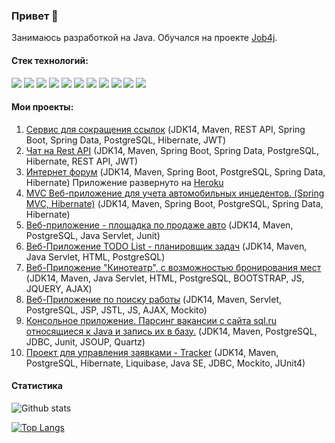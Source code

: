 ### Привет 👋

Занимаюсь разработкой на Java. Обучался на проекте [Job4j](https://job4j.ru/).

#### Стек технологий:
![](https://img.shields.io/badge/Java-%3E%3D8-orange)
![](https://img.shields.io/badge/Spring-%3E%3D5-green)
![](https://img.shields.io/badge/PostgerSQL-%3E%3D9-blue)
![](https://img.shields.io/badge/Hibernate-%3E%3D5-yellow)
![](https://img.shields.io/badge/Servlet-AFBBF8)
![](https://img.shields.io/badge/JDBC-738bff)
![](https://img.shields.io/badge/Maven-red)
![](https://img.shields.io/badge/Travis-CI-succes)
![](https://img.shields.io/badge/JUnit-yellowgreen)
![](https://img.shields.io/badge/Mockito-brightgreen)
![](https://img.shields.io/badge/Checkstyle-lightgrey)

#### Мои проекты:
1. [Сервис для сокращения ссылок](https://github.com/Xazeq/job4j_url_shortcut) (JDK14, Maven, REST API, Spring Boot, Spring Data, PostgreSQL, Hibernate, JWT)
2. [Чат на Rest API](https://github.com/Xazeq/job4j_chat) (JDK14, Maven, Spring Boot, Spring Data, PostgreSQL, Hibernate, REST API, JWT)
3. [Интернет форум](https://github.com/Xazeq/job4j_forum) (JDK14, Maven, Spring Boot, PostgreSQL, Spring Data, Hibernate) Приложение развернуто на [Heroku](https://gentle-island-48361.herokuapp.com/)
4. [MVC Веб-приложение для учета автомобильных инцедентов. (Spring MVC, Hibernate)](https://github.com/Xazeq/job4j_car_accident) (JDK14, Maven, Spring Boot, PostgreSQL, Spring Data, Hibernate)
5. [Веб-приложение - площадка по продаже авто](https://github.com/Xazeq/job4j_cars) (JDK14, Maven, PostgreSQL, Java Servlet, Junit)
6. [Веб-Приложение TODO List - планировщик задач](https://github.com/Xazeq/job4j_todo) (JDK14, Maven, Java Servlet, HTML, PostgreSQL)
7. [Веб-Приложение "Кинотеатр", с возможностью бронирования мест](https://github.com/Xazeq/job4j_cinema) (JDK14, Maven, Java Servlet, HTML, PostgreSQL, BOOTSTRAP, JS, JQUERY, AJAX)
8. [Веб-Приложение по поиску работы](https://github.com/Xazeq/job4j_dreamjob) (JDK14, Maven, Servlet, PostgreSQL, JSP, JSTL, JS, AJAX, Mockito)
9. [Консольное приложение. Парсинг вакансии с сайта sql.ru относящиеся к Java и запись их в базу.](https://github.com/Xazeq/job4j_grabber) (JDK14, Maven, PostgreSQL, JDBC, Junit, JSOUP, Quartz)
10. [Проект для управления заявками - Tracker](https://github.com/Xazeq/job4j_tracker) (JDK14, Maven, PostgreSQL, Hibernate, Liquibase, Java SE, JDBC, Mockito, JUnit4) 

#### Статистика

![Github stats](https://github-readme-stats.vercel.app/api?username=xazeq&hide=stars,prs,issues,contribs)

[![Top Langs](https://github-readme-stats.vercel.app/api/top-langs/?username=xazeq&layout=compact&hide=shell)](https://github.com/xazeq/github-readme-stats)

<!--
**Xazeq/Xazeq** is a ✨ _special_ ✨ repository because its `README.md` (this file) appears on your GitHub profile.

Here are some ideas to get you started:

- 🔭 I’m currently working on ...
- 🌱 I’m currently learning ...
- 👯 I’m looking to collaborate on ...
- 🤔 I’m looking for help with ...
- 💬 Ask me about ...
- 📫 How to reach me: ...
- 😄 Pronouns: ...
- ⚡ Fun fact: ...
-->
